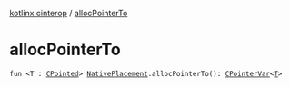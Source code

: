 [kotlinx.cinterop](index.md) / [allocPointerTo](./alloc-pointer-to.md)

# allocPointerTo

`fun <T : `[`CPointed`](-c-pointed/index.md)`> `[`NativePlacement`](-native-placement/index.md)`.allocPointerTo(): `[`CPointerVar`](-c-pointer-var.md)`<`[`T`](alloc-pointer-to.md#T)`>`